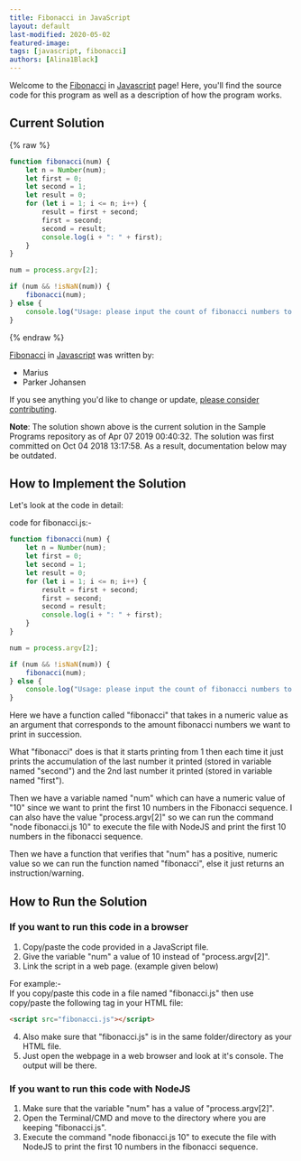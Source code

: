 ```yaml
---
title: Fibonacci in JavaScript  
layout: default  
last-modified: 2020-05-02
featured-image:  
tags: [javascript, fibonacci]  
authors: [Alina1Black]
---
```


Welcome to the [Fibonacci](https://sampleprograms.io/projects/fibonacci) in [Javascript](https://sampleprograms.io/languages/javascript) page! Here, you'll find the source code for this program as well as a description of how the program works.

## Current Solution

{% raw %}

```javascript
function fibonacci(num) {
    let n = Number(num);
    let first = 0;
    let second = 1;
    let result = 0;
    for (let i = 1; i <= n; i++) {
        result = first + second;
        first = second;
        second = result;
        console.log(i + ": " + first);
    }
}

num = process.argv[2];

if (num && !isNaN(num)) {
    fibonacci(num);
} else {
    console.log("Usage: please input the count of fibonacci numbers to output")
}
```

{% endraw %}

[Fibonacci](https://sampleprograms.io/projects/fibonacci) in [Javascript](https://sampleprograms.io/languages/javascript) was written by:

- Marius
- Parker Johansen

If you see anything you'd like to change or update, [please consider contributing](https://github.com/TheRenegadeCoder/sample-programs).

**Note**: The solution shown above is the current solution in the Sample Programs repository as of Apr 07 2019 00:40:32. The solution was first committed on Oct 04 2018 13:17:58. As a result, documentation below may be outdated.

## How to Implement the Solution

Let's look at the code in detail:  

code for fibonacci.js:-  

```javascript
function fibonacci(num) {
    let n = Number(num);
    let first = 0;
    let second = 1;
    let result = 0;
    for (let i = 1; i <= n; i++) {
        result = first + second;
        first = second;
        second = result;
        console.log(i + ": " + first);
    }
}

num = process.argv[2];

if (num && !isNaN(num)) {
    fibonacci(num);
} else {
    console.log("Usage: please input the count of fibonacci numbers to output")
}

```

Here we have a function called "fibonacci" that takes in a numeric value as an argument that corresponds to the amount fibonacci numbers we want to print in succession.

What "fibonacci" does is that it starts printing from 1 then each time it just prints the accumulation of the last number it printed (stored in variable named "second") and the 2nd last number it printed (stored in variable named "first").

Then we have a variable named "num" which can have a numeric value of "10" since we want to print the first 10 numbers in the Fibonacci sequence. I can also have the value "process.argv[2]" so we can run the command "node fibonacci.js 10" to execute the file with NodeJS and print the first 10 numbers in the fibonacci sequence.

Then we have a function that verifies that "num" has a positive, numeric value so we can run the function named "fibonacci", else it just returns an instruction/warning.


## How to Run the Solution

### If you want to run this code in a browser

1. Copy/paste the code provided in a JavaScript file.  
2. Give the variable "num" a value of 10 instead of "process.argv[2]".  
3. Link the script in a web page. (example given below)  
  
For example:-  
If you copy/paste this code in a file named "fibonacci.js" then use copy/paste the following tag in your HTML file:  

```html
<script src="fibonacci.js"></script>
```
  
4. Also make sure that "fibonacci.js" is in the same folder/directory as your HTML file.  
5. Just open the webpage in a web browser and look at it's console. The output will be there.  
  
### If you want to run this code with NodeJS

1. Make sure that the variable "num" has a value of "process.argv[2]".  
2. Open the Terminal/CMD and move to the directory where you are keeping "fibonacci.js".  
3. Execute the command "node fibonacci.js 10" to execute the file with NodeJS to print the first 10 numbers in the fibonacci sequence.  
